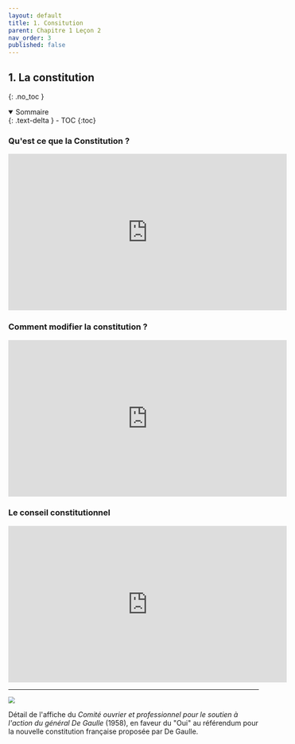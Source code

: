 ```yaml
---
layout: default
title: 1. Consitution
parent: Chapitre 1 Leçon 2
nav_order: 3
published: false
---
```

## 1. La constitution
{: .no_toc }

<details open markdown="block">
  <summary>
    Sommaire
  </summary>
  {: .text-delta }
- TOC
{:toc}
</details>

### Qu'est ce que la Constitution ?
<iframe width="560" height="315" src="https://www.youtube.com/embed/bGzT1PIsJO8?si=0NVM5rSQB1mh0ECs" title="YouTube video player" frameborder="0" allow="accelerometer; autoplay; clipboard-write; encrypted-media; gyroscope; picture-in-picture; web-share" allowfullscreen></iframe> 

### Comment modifier la constitution ?

<iframe width="560" height="315" src="https://www.youtube.com/embed/qxuu992e7qs?si=rJglivNhMXkk3cAg" title="YouTube video player" frameborder="0" allow="accelerometer; autoplay; clipboard-write; encrypted-media; gyroscope; picture-in-picture; web-share" allowfullscreen></iframe>

### Le conseil constitutionnel

<iframe width="560" height="315" src="https://www.youtube.com/embed/x3q7bCroyog?si=1f0V-pQWzJNv4Stk" title="YouTube video player" frameborder="0" allow="accelerometer; autoplay; clipboard-write; encrypted-media; gyroscope; picture-in-picture; web-share" allowfullscreen></iframe>

---

<img src="../../../dgemc/assets/img/constitution.png" style="zoom:80%;" /> 

Détail de l'affiche du *Comité ouvrier et professionnel pour le soutien à l'action du général De Gaulle* (1958), en faveur du "Oui" au référendum pour la nouvelle constitution française proposée par De Gaulle.

